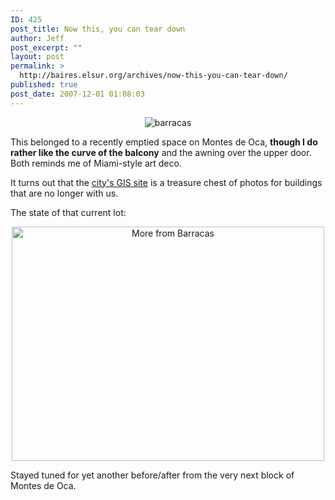 ```yaml
---
ID: 425
post_title: Now this, you can tear down
author: Jeff
post_excerpt: ""
layout: post
permalink: >
  http://baires.elsur.org/archives/now-this-you-can-tear-down/
published: true
post_date: 2007-12-01 01:08:03
---
```

<center>
<img src='http://baires.elsur.org/wp-content/uploads/2007/12/119648092708111363.jpg' alt='barracas' />
</center>

This belonged to a recently emptied space on Montes de Oca, <strong>though I do rather like the curve of the balcony</strong> and the awning over the upper door. Both reminds me of Miami-style art deco.

It turns out that the <a href="http://mapa.buenosaires.gov.ar">city's GIS site</a> is a treasure chest of photos for buildings that are no longer with us. 

The state of that current lot:

<center>
<a href="http://www.zooomr.com/photos/jeffbarry/3841429/" title="Photo Sharing"><img src="http://static.zooomr.com/images/3841429_70e5b9b091.jpg" width="500" height="375" alt="More from Barracas" /></a>
</center>
 
Stayed tuned for yet another before/after from the very next block of Montes de Oca.